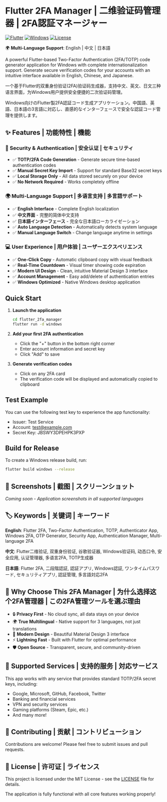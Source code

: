 # Flutter 2FA Manager | 二维验证码管理器 | 2FA認証マネージャー

[![Flutter](https://img.shields.io/badge/Flutter-02569B?style=for-the-badge&logo=flutter&logoColor=white)](https://flutter.dev)
[![Windows](https://img.shields.io/badge/Windows-0078D6?style=for-the-badge&logo=windows&logoColor=white)](https://www.microsoft.com/windows)
[![License](https://img.shields.io/badge/License-MIT-yellow.svg?style=for-the-badge)](LICENSE)

🌍 **Multi-Language Support**: English | 中文 | 日本語

A powerful Flutter-based Two-Factor Authentication (2FA/TOTP) code generator application for Windows with complete internationalization support. Generate secure verification codes for your accounts with an intuitive interface available in English, Chinese, and Japanese.

一个基于Flutter的双重身份验证(2FA)验证码生成器，支持中文、英文、日文三种语言界面，为Windows用户提供安全便捷的二次验证码管理。

Windows向けのFlutter製2FA認証コード生成アプリケーション。中国語、英語、日本語の3言語に対応し、直感的なインターフェースで安全な認証コード管理を提供します。

## ✨ Features | 功能特性 | 機能

### 🔐 Security & Authentication | 安全认证 | セキュリティ
- ✅ **TOTP/2FA Code Generation** - Generate secure time-based authentication codes
- ✅ **Manual Secret Key Import** - Support for standard Base32 secret keys
- ✅ **Local Storage Only** - All data stored securely on your device
- ✅ **No Network Required** - Works completely offline

### 🌍 Multi-Language Support | 多语言支持 | 多言語サポート
- ✅ **English Interface** - Complete English localization
- ✅ **中文界面** - 完整的简体中文支持
- ✅ **日本語インターフェース** - 完全な日本語ローカライゼーション
- ✅ **Auto Language Detection** - Automatically detects system language
- ✅ **Manual Language Switch** - Change language anytime in settings

### 💻 User Experience | 用户体验 | ユーザーエクスペリエンス  
- ✅ **One-Click Copy** - Automatic clipboard copy with visual feedback
- ✅ **Real-Time Countdown** - Visual timer showing code expiration
- ✅ **Modern UI Design** - Clean, intuitive Material Design 3 interface
- ✅ **Account Management** - Easy add/delete of authentication entries
- ✅ **Windows Optimized** - Native Windows desktop application  

## Quick Start

1. **Launch the application**
   ```bash
   cd flutter_2fa_manager
   flutter run -d windows
   ```

2. **Add your first 2FA authentication**
   - Click the "+" button in the bottom right corner
   - Enter account information and secret key
   - Click "Add" to save

3. **Generate verification codes**
   - Click on any 2FA card
   - The verification code will be displayed and automatically copied to clipboard

## Test Example

You can use the following test key to experience the app functionality:
- Issuer: Test Service
- Account: test@example.com  
- Secret Key: JBSWY3DPEHPK3PXP

## Build for Release

To create a Windows release build, run:
```bash
flutter build windows --release
```

## 📸 Screenshots | 截图 | スクリーンショット

*Coming soon - Application screenshots in all supported languages*

## 🏷️ Keywords | 关键词 | キーワード

**English**: Flutter 2FA, Two-Factor Authentication, TOTP, Authenticator App, Windows 2FA, OTP Generator, Security App, Authentication Manager, Multi-language 2FA

**中文**: Flutter二维验证, 双重身份验证, 谷歌验证器, Windows验证码, 动态口令, 安全应用, 认证管理器, 多语言2FA, TOTP生成器

**日本語**: Flutter 2FA, 二段階認証, 認証アプリ, Windows認証, ワンタイムパスワード, セキュリティアプリ, 認証管理, 多言語対応2FA

## 🌟 Why Choose This 2FA Manager | 为什么选择这个2FA管理器 | この2FA管理ツールを選ぶ理由

- 🔒 **Privacy First** - No cloud sync, all data stays on your device
- 🌍 **True Multilingual** - Native support for 3 languages, not just translations  
- 🎨 **Modern Design** - Beautiful Material Design 3 interface
- ⚡ **Lightning Fast** - Built with Flutter for optimal performance
- 🛡️ **Open Source** - Transparent, secure, and community-driven

## 📱 Supported Services | 支持的服务 | 対応サービス

This app works with any service that provides standard TOTP/2FA secret keys, including:
- Google, Microsoft, GitHub, Facebook, Twitter
- Banking and financial services  
- VPN and security services
- Gaming platforms (Steam, Epic, etc.)
- And many more!

## 🤝 Contributing | 贡献 | コントリビューション

Contributions are welcome! Please feel free to submit issues and pull requests.

## 📄 License | 许可证 | ライセンス

This project is licensed under the MIT License - see the [LICENSE](LICENSE) file for details.

The application is fully functional with all core features working properly!

